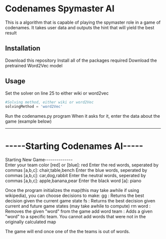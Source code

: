 # Codenames Spymaster AI

This is a algorithm that is capable of playing the spymaster role in a game of codenames. It takes user data and outputs the hint that will yield the best result

## Installation

Download this repository
Install all of the packages required
Download the pretrained Word2Vec model

## Usage

Set the solver on line 25 to either wiki or word2vec
```python
#Solving method, either wiki or word2Vec
solvingMethod = 'word2Vec'
```

Run the codenames.py program
When it asks for it, enter the data about the game (example below)
_______________________________
-----Starting Codenames AI-----        
===============================        
Starting New Game--------------        
Enter your team color [red] or [blue]: red
Enter the red words, seperated by commas [a,b,c]: chair,table,bench
Enter the blue words, seperated by commas [a,b,c]: car,dog,rabbit
Enter the neutral words, seperated by commas [a,b,c]: apple,banana,pear
Enter the black word [a]: piano

Once the program initializes the map(this may take awhile if using wikipedia), you can choose decisions to make:
gg : Returns the best decision given the current game state
fs : Returns the best decision given current and future game states (may take awhile to compute)
rm word : Removes the given "word" from the game
add word team : Adds a given "word" to a specific team. You cannot add words that were not in the originally calculated map

The game will end once one of the the teams is out of words.
